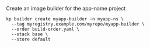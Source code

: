 Create an image builder for the app-name project

```
kp builder create myapp-builder -n myapp-ns \
  --tag myregistry.example.com/myrepo/myapp-builder \
  --order build-order.yaml \
  --stack base \
  --store default
```
